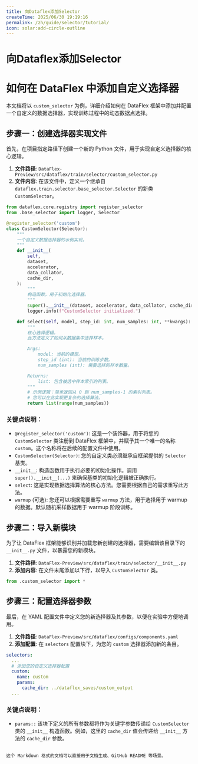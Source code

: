 ```yaml
---
title: 向Dataflex添加Selector
createTime: 2025/06/30 19:19:16
permalink: /zh/guide/selector/tutorial/
icon: solar:add-circle-outline
---
```


# 向Dataflex添加Selector

# 如何在 DataFlex 中添加自定义选择器

本文档将以 `custom_selector` 为例，详细介绍如何在 DataFlex 框架中添加并配置一个自定义的数据选择器，实现训练过程中的动态数据点选择。

## 步骤一：创建选择器实现文件

首先，在项目指定路径下创建一个新的 Python 文件，用于实现自定义选择器的核心逻辑。

1. **文件路径**: `DataFlex-Preview/src/dataflex/train/selector/custom_selector.py`
2. **文件内容**: 在该文件中，定义一个继承自 `dataflex.train.selector.base_selector.Selector` 的新类 `CustomSelector`。

```python
from dataflex.core.registry import register_selector
from .base_selector import logger, Selector

@register_selector('custom')
class CustomSelector(Selector):
    """
    一个自定义数据选择器的示例实现。
    """
    def __init__(
        self,
        dataset,
        accelerator,
        data_collator,
        cache_dir,
    ):
        """
        构造函数，用于初始化选择器。
        """
        super().__init__(dataset, accelerator, data_collator, cache_dir)
        logger.info(f"CustomSelector initialized.")

    def select(self, model, step_id: int, num_samples: int, **kwargs):
        """
        核心选择逻辑。
        此方法定义了如何从数据集中选择样本。

        Args:
            model: 当前的模型。
            step_id (int): 当前的训练步数。
            num_samples (int): 需要选择的样本数量。

        Returns:
            list: 包含被选中样本索引的列表。
        """
        # 示例逻辑：简单返回从 0 到 num_samples-1 的索引列表。
        # 您可以在此实现更复杂的选择算法。
        return list(range(num_samples))
```

### 关键点说明：

* `@register_selector('custom')`: 这是一个装饰器，用于将您的 `CustomSelector` 类注册到 DataFlex 框架中，并赋予其一个唯一的名称 `custom`。这个名称将在后续的配置文件中使用。
* `CustomSelector(Selector)`: 您的自定义类必须继承自框架提供的 `Selector` 基类。
* `__init__`: 构造函数用于执行必要的初始化操作。调用 `super().__init__(...)` 来确保基类的初始化逻辑被正确执行。
* `select`: 这是实现数据选择算法的核心方法。您需要根据自己的需求重写此方法。
* `warmup` (可选): 您还可以根据需要重写 `warmup` 方法，用于选择用于 warmup 的数据。默认随机采样数据用于 warmup 阶段训练。

## 步骤二：导入新模块

为了让 DataFlex 框架能够识别并加载您新创建的选择器，需要编辑该目录下的 `__init__.py` 文件，以暴露您的新模块。

1. **文件路径**: `DataFlex-Preview/src/dataflex/train/selector/__init__.py`
2. **添加内容**: 在文件末尾添加以下行，以导入 `CustomSelector` 类。

```python
from .custom_selector import *
```

## 步骤三：配置选择器参数

最后，在 YAML 配置文件中定义您的新选择器及其参数，以便在实验中方便地调用。

1. **文件路径**: `DataFlex-Preview/src/dataflex/configs/components.yaml`
2. **添加配置**: 在 `selectors` 配置块下，为您的 `custom` 选择器添加新的条目。

```yaml
selectors:
  ...
  # 添加您的自定义选择器配置
  custom:
    name: custom
    params:
      cache_dir: ../dataflex_saves/custom_output
  ...
```

### 关键点说明：

* `params::` 该块下定义的所有参数都将作为关键字参数传递给 `CustomSelector` 类的 `__init__` 构造函数。例如，这里的 `cache_dir` 值会传递给 `__init__` 方法的 `cache_dir` 参数。

```

这个 Markdown 格式的文档可以直接用于文档生成、GitHub README 等场景。
```
